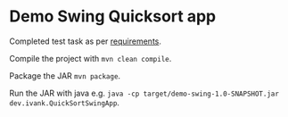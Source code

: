 # Demo Swing Quicksort app

Completed test task as per [requirements](https://docs.google.com/document/d/1Y9ygBTQEOOkvI2y2-RiAS4j8_BVwIRgs/edit?usp=sharing&ouid=102116460707879771769&rtpof=true&sd=true).

Compile the project with ```mvn clean compile```.

Package the JAR ```mvn package```.

Run the JAR with java e.g. ```java -cp target/demo-swing-1.0-SNAPSHOT.jar dev.ivank.QuickSortSwingApp```.
